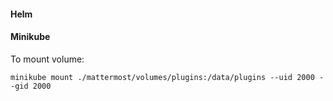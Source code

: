 #### Helm



#### Minikube

To mount volume:

````
minikube mount ./mattermost/volumes/plugins:/data/plugins --uid 2000 --gid 2000
````